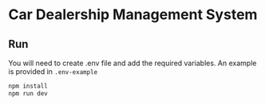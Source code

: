 # Car Dealership Management System



## Run

You will need to create .env file and add the required variables. An example is provided in `.env-example`

```js
npm install
npm run dev
```
